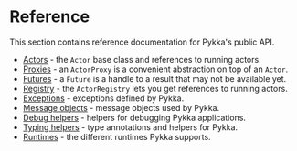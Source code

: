 # Reference

This section contains reference documentation for Pykka's public API.

- [Actors](actors.md) - the `Actor` base class and references to running actors.
- [Proxies](proxies.md) - an `ActorProxy` is a convenient abstraction on top of an `Actor`.
- [Futures](futures.md) - a `Future` is a handle to a result that may not be available yet.
- [Registry](registry.md) - the `ActorRegistry` lets you get references to running actors.
- [Exceptions](exceptions.md) - exceptions defined by Pykka.
- [Message objects](messages.md) - message objects used by Pykka.
- [Debug helpers](debug.md) - helpers for debugging Pykka applications.
- [Typing helpers](typing.md) - type annotations and helpers for Pykka.
- [Runtimes](runtimes.md) - the different runtimes Pykka supports.
